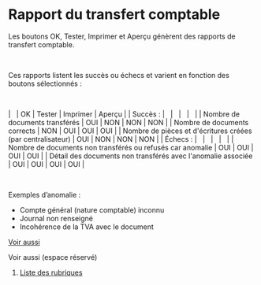 # Rapport du transfert comptable


Les boutons OK, Tester, Imprimer et Aperçu génèrent des rapports de transfert comptable.


 


Ces rapports listent les succès ou échecs et varient en fonction des boutons sélectionnés :


 










|   | OK | Tester | Imprimer | Aperçu |
| Succès : |   |   |   |   |
| Nombre de documents transférés | OUI | NON | NON | NON |
| Nombre de documents corrects | NON | OUI | OUI | OUI |
| Nombre de pièces et d'écritures créées (par centralisateur) | OUI | NON | NON | NON |
| Échecs : |   |   |   |   |
| Nombre de documents non transférés ou refusés car anomalie | OUI | OUI | OUI | OUI |
| Détail des documents non transférés avec l'anomalie associée | OUI | OUI | OUI | OUI |


 


Exemples d’anomalie :


* Compte général (nature comptable) inconnu
* Journal non renseigné
* Incohérence de la TVA avec le document


[Voir aussi](javascript:RelatedTopic0.Click())



Voir aussi (espace réservé)


1. [Liste des rubriques](#)



